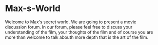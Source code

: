 # Max-s-World
Welcome to Max's secret world. We are going to present a movie discussion forum. In our forum, please feel free to discuss your understanding of the film, your thoughts of the film and of course you are more than welcome to talk abouth more depth that is the art of the film. 